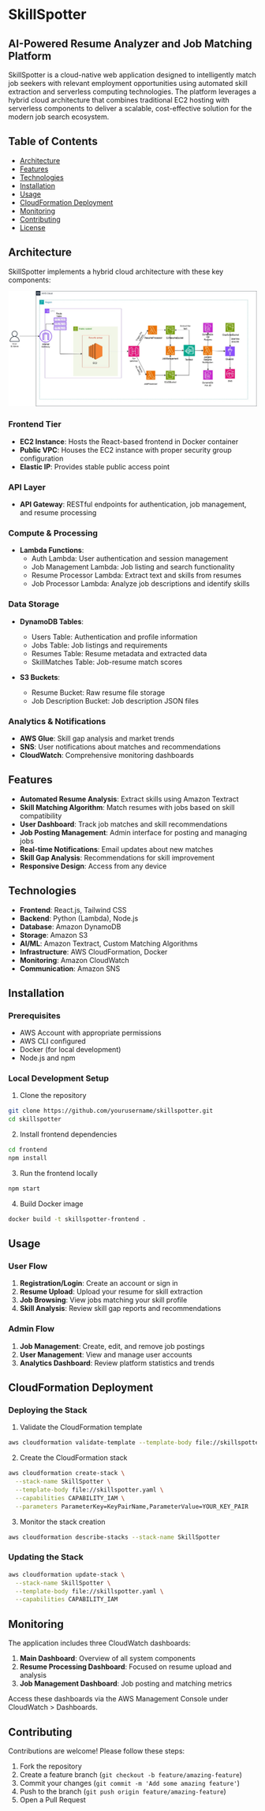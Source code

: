 # SkillSpotter

## AI-Powered Resume Analyzer and Job Matching Platform

SkillSpotter is a cloud-native web application designed to intelligently match job seekers with relevant employment opportunities using automated skill extraction and serverless computing technologies. The platform leverages a hybrid cloud architecture that combines traditional EC2 hosting with serverless components to deliver a scalable, cost-effective solution for the modern job search ecosystem.

## Table of Contents

- [Architecture](#architecture)
- [Features](#features)
- [Technologies](#technologies)
- [Installation](#installation)
- [Usage](#usage)
- [CloudFormation Deployment](#cloudformation-deployment)
- [Monitoring](#monitoring)
- [Contributing](#contributing)
- [License](#license)

## Architecture

SkillSpotter implements a hybrid cloud architecture with these key components:

![Architecture Diagram](/Skillspotter/src/assets/image.png)

### Frontend Tier
- **EC2 Instance**: Hosts the React-based frontend in Docker container
- **Public VPC**: Houses the EC2 instance with proper security group configuration
- **Elastic IP**: Provides stable public access point

### API Layer
- **API Gateway**: RESTful endpoints for authentication, job management, and resume processing

### Compute & Processing
- **Lambda Functions**:
  - Auth Lambda: User authentication and session management
  - Job Management Lambda: Job listing and search functionality
  - Resume Processor Lambda: Extract text and skills from resumes
  - Job Processor Lambda: Analyze job descriptions and identify skills

### Data Storage
- **DynamoDB Tables**:
  - Users Table: Authentication and profile information
  - Jobs Table: Job listings and requirements
  - Resumes Table: Resume metadata and extracted data
  - SkillMatches Table: Job-resume match scores

- **S3 Buckets**:
  - Resume Bucket: Raw resume file storage
  - Job Description Bucket: Job description JSON files

### Analytics & Notifications
- **AWS Glue**: Skill gap analysis and market trends
- **SNS**: User notifications about matches and recommendations
- **CloudWatch**: Comprehensive monitoring dashboards

## Features

- **Automated Resume Analysis**: Extract skills using Amazon Textract
- **Skill Matching Algorithm**: Match resumes with jobs based on skill compatibility
- **User Dashboard**: Track job matches and skill recommendations
- **Job Posting Management**: Admin interface for posting and managing jobs
- **Real-time Notifications**: Email updates about new matches
- **Skill Gap Analysis**: Recommendations for skill improvement
- **Responsive Design**: Access from any device

## Technologies

- **Frontend**: React.js, Tailwind CSS
- **Backend**: Python (Lambda), Node.js
- **Database**: Amazon DynamoDB
- **Storage**: Amazon S3
- **AI/ML**: Amazon Textract, Custom Matching Algorithms
- **Infrastructure**: AWS CloudFormation, Docker
- **Monitoring**: Amazon CloudWatch
- **Communication**: Amazon SNS

## Installation

### Prerequisites

- AWS Account with appropriate permissions
- AWS CLI configured
- Docker (for local development)
- Node.js and npm

### Local Development Setup

1. Clone the repository
```bash
git clone https://github.com/yourusername/skillspotter.git
cd skillspotter
```

2. Install frontend dependencies
```bash
cd frontend
npm install
```

3. Run the frontend locally
```bash
npm start
```

4. Build Docker image
```bash
docker build -t skillspotter-frontend .
```

## Usage

### User Flow

1. **Registration/Login**: Create an account or sign in
2. **Resume Upload**: Upload your resume for skill extraction
3. **Job Browsing**: View jobs matching your skill profile
4. **Skill Analysis**: Review skill gap reports and recommendations

### Admin Flow

1. **Job Management**: Create, edit, and remove job postings
2. **User Management**: View and manage user accounts
3. **Analytics Dashboard**: Review platform statistics and trends

## CloudFormation Deployment

### Deploying the Stack

1. Validate the CloudFormation template
```bash
aws cloudformation validate-template --template-body file://skillspotter.yaml
```

2. Create the CloudFormation stack
```bash
aws cloudformation create-stack \
  --stack-name SkillSpotter \
  --template-body file://skillspotter.yaml \
  --capabilities CAPABILITY_IAM \
  --parameters ParameterKey=KeyPairName,ParameterValue=YOUR_KEY_PAIR
```

3. Monitor the stack creation
```bash
aws cloudformation describe-stacks --stack-name SkillSpotter
```

### Updating the Stack

```bash
aws cloudformation update-stack \
  --stack-name SkillSpotter \
  --template-body file://skillspotter.yaml \
  --capabilities CAPABILITY_IAM
```

## Monitoring

The application includes three CloudWatch dashboards:

1. **Main Dashboard**: Overview of all system components
2. **Resume Processing Dashboard**: Focused on resume upload and analysis
3. **Job Management Dashboard**: Job posting and matching metrics

Access these dashboards via the AWS Management Console under CloudWatch > Dashboards.

## Contributing

Contributions are welcome! Please follow these steps:

1. Fork the repository
2. Create a feature branch (`git checkout -b feature/amazing-feature`)
3. Commit your changes (`git commit -m 'Add some amazing feature'`)
4. Push to the branch (`git push origin feature/amazing-feature`)
5. Open a Pull Request

